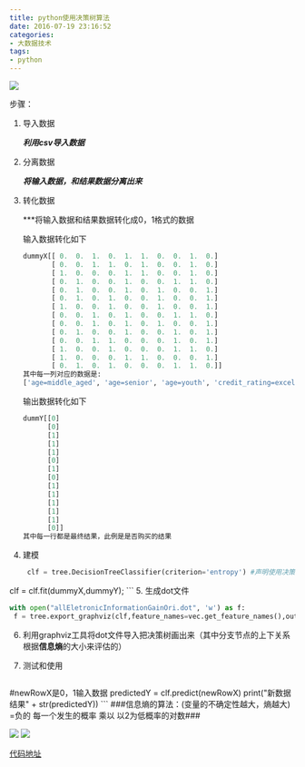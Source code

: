 ```yaml
---
title: python使用决策树算法
date: 2016-07-19 23:16:52
categories:
- 大数据技术
tags:
- python
---
```


<img src="/img/data.jpg" />

步骤：

1. 导入数据
	
	***利用csv导入数据***
2. 分离数据

	***将输入数据，和结果数据分离出来***
	
3. 转化数据

	***将输入数据和结果数据转化成0，1格式的数据
	
	输入数据转化如下
	
	```python
	dummyX[[ 0.  0.  1.  0.  1.  1.  0.  0.  1.  0.]
		   [ 0.  0.  1.  1.  0.  1.  0.  0.  1.  0.]
 		   [ 1.  0.  0.  0.  1.  1.  0.  0.  1.  0.]
   		   [ 0.  1.  0.  0.  1.  0.  0.  1.  1.  0.]
 		   [ 0.  1.  0.  0.  1.  0.  1.  0.  0.  1.]
 		   [ 0.  1.  0.  1.  0.  0.  1.  0.  0.  1.]
 		   [ 1.  0.  0.  1.  0.  0.  1.  0.  0.  1.]
		   [ 0.  0.  1.  0.  1.  0.  0.  1.  1.  0.]
 		   [ 0.  0.  1.  0.  1.  0.  1.  0.  0.  1.]
 		   [ 0.  1.  0.  0.  1.  0.  0.  1.  0.  1.]
 		   [ 0.  0.  1.  1.  0.  0.  0.  1.  0.  1.]
 		   [ 1.  0.  0.  1.  0.  0.  0.  1.  1.  0.]
 		   [ 1.  0.  0.  0.  1.  1.  0.  0.  0.  1.]
 		   [ 0.  1.  0.  1.  0.  0.  0.  1.  1.  0.]]
 	其中每一列对应的数据是:
 	['age=middle_aged', 'age=senior', 'age=youth', 'credit_rating=excellent', 'credit_rating=fair', 'income =high', 'income =low', 'income =medium', 'student=no', 'student=yes']

	```
	
	输出数据转化如下
	
	```python
	dummY[[0]
 		  [0]
 		  [1]
 		  [1]
 		  [1]
 		  [0]
 		  [1]
 		  [0]
 		  [1]
 		  [1]
 		  [1]
 		  [1]
 		  [1]
		  [0]]
	其中每一行都是最终结果，此例是是否购买的结果
	```
	
4. 建模

	```python
	 clf = tree.DecisionTreeClassifier(criterion='entropy') #声明使用决策树ID3算法
 clf = clf.fit(dummyX,dummyY);
	```
5. 生成dot文件
   
   ```python
   with open("allEletronicInformationGainOri.dot", 'w') as f:
    f = tree.export_graphviz(clf,feature_names=vec.get_feature_names(),out_file=f)
   ```
6. 利用graphviz工具将dot文件导入把决策树画出来（其中分支节点的上下关系根据<b>信息熵</b>的大小来评估的）

7. 测试和使用

	```python
#newRowX是0，1输入数据
predictedY = clf.predict(newRowX)
print("新数据结果" + str(predictedY))
	```
###信息熵的算法：(变量的不确定性越大，熵越大)  =负的 每一个发生的概率 乘以 以2为低概率的对数###

<img src="/img/data/xinxishanggongshi.png" />

<img src="/img/data/xinxishang.png" />
	

[代码地址](https://github.com/CentMeng/decisiontree)
 
